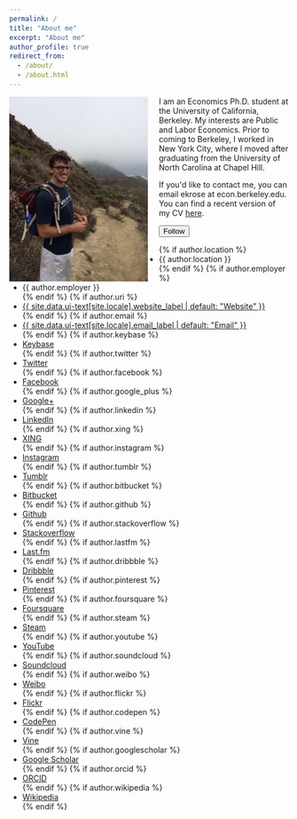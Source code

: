 ```yaml
---
permalink: /
title: "About me"
excerpt: "About me"
author_profile: true
redirect_from: 
  - /about/
  - /about.html
---
```


<img class="img-responsive" style="float: left; margin: 0px 20px 0px 0px;" src="/images/profile.png" width="250"> I am an Economics Ph.D. student at the University of California, Berkeley. My interests are Public and Labor Economics. Prior to coming to Berkeley, I worked in New York City, where I moved after graduating from the University of North Carolina at Chapel Hill.

If you'd like to contact me, you can email ekrose at econ.berkeley.edu. You can find a recent version of my CV [here](/files/ekr_cv_06-06-17.pdf).

<div itemscope itemtype="http://schema.org/Person">

  <div class="author__urls-wrapper">
    <button class="btn btn--inverse">Follow</button>
    <ul class="author__urls social-icons">
      {% if author.location %}
        <li><i class="fa fa-fw fa-map-marker" aria-hidden="true"></i> {{ author.location }}</li>
      {% endif %}
      {% if author.employer %}
        <li><i class="fa fa-fw fa-map-marker" aria-hidden="true"></i> {{ author.employer }}</li>
      {% endif %}
      {% if author.uri %}
        <li><a href="{{ author.uri }}"><i class="fa fa-fw fa-chain" aria-hidden="true"></i> {{ site.data.ui-text[site.locale].website_label | default: "Website" }}</a></li>
      {% endif %}
      {% if author.email %}
        <li><a href="mailto:{{ author.email }}"><i class="fa fa-fw fa-envelope-square" aria-hidden="true"></i> {{ site.data.ui-text[site.locale].email_label | default: "Email" }}</a></li>
      {% endif %}
      {% if author.keybase %}
        <li><a href="https://keybase.io/{{ author.keybase }}"><i class="fa fa-fw fa-key" aria-hidden="true"></i> Keybase</a></li>
      {% endif %}
      {% if author.twitter %}
        <li><a href="https://twitter.com/{{ author.twitter }}"><i class="fa fa-fw fa-twitter-square" aria-hidden="true"></i> Twitter</a></li>
      {% endif %}
      {% if author.facebook %}
        <li><a href="https://www.facebook.com/{{ author.facebook }}"><i class="fa fa-fw fa-facebook-square" aria-hidden="true"></i> Facebook</a></li>
      {% endif %}
      {% if author.google_plus %}
        <li><a href="https://plus.google.com/+{{ author.google_plus }}"><i class="fa fa-fw fa-google-plus-square" aria-hidden="true"></i> Google+</a></li>
      {% endif %}
      {% if author.linkedin %}
        <li><a href="https://www.linkedin.com/in/{{ author.linkedin }}"><i class="fa fa-fw fa-linkedin-square" aria-hidden="true"></i> LinkedIn</a></li>
      {% endif %}
      {% if author.xing %}
        <li><a href="https://www.xing.com/profile/{{ author.xing }}"><i class="fa fa-fw fa-xing-square" aria-hidden="true"></i> XING</a></li>
      {% endif %}
      {% if author.instagram %}
        <li><a href="https://instagram.com/{{ author.instagram }}"><i class="fa fa-fw fa-instagram" aria-hidden="true"></i> Instagram</a></li>
      {% endif %}
      {% if author.tumblr %}
        <li><a href="https://{{ author.tumblr }}.tumblr.com"><i class="fa fa-fw fa-tumblr-square" aria-hidden="true"></i> Tumblr</a></li>
      {% endif %}
      {% if author.bitbucket %}
        <li><a href="https://bitbucket.org/{{ author.bitbucket }}"><i class="fa fa-fw fa-bitbucket" aria-hidden="true"></i> Bitbucket</a></li>
      {% endif %}
      {% if author.github %}
        <li><a href="https://github.com/{{ author.github }}"><i class="fa fa-fw fa-github" aria-hidden="true"></i> Github</a></li>
      {% endif %}
      {% if author.stackoverflow %}
        <li><a href="https://www.stackoverflow.com/users/{{ author.stackoverflow }}"><i class="fa fa-fw fa-stack-overflow" aria-hidden="true"></i> Stackoverflow</a></li>
      {% endif %}
      {% if author.lastfm %}
        <li><a href="https://lastfm.com/user/{{ author.lastfm }}"><i class="fa fa-fw fa-lastfm-square" aria-hidden="true"></i> Last.fm</a></li>
      {% endif %}
      {% if author.dribbble %}
        <li><a href="https://dribbble.com/{{ author.dribbble }}"><i class="fa fa-fw fa-dribbble" aria-hidden="true"></i> Dribbble</a></li>
      {% endif %}
      {% if author.pinterest %}
        <li><a href="https://www.pinterest.com/{{ author.pinterest }}"><i class="fa fa-fw fa-pinterest" aria-hidden="true"></i> Pinterest</a></li>
      {% endif %}
      {% if author.foursquare %}
        <li><a href="https://foursquare.com/{{ author.foursquare }}"><i class="fa fa-fw fa-foursquare" aria-hidden="true"></i> Foursquare</a></li>
      {% endif %}
      {% if author.steam %}
        <li><a href="https://steamcommunity.com/id/{{ author.steam }}"><i class="fa fa-fw fa-steam-square" aria-hidden="true"></i> Steam</a></li>
      {% endif %}
      {% if author.youtube %}
        <li><a href="https://www.youtube.com/user/{{ author.youtube }}"><i class="fa fa-fw fa-youtube-square" aria-hidden="true"></i> YouTube</a></li>
      {% endif %}
      {% if author.soundcloud %}
        <li><a href="https://soundcloud.com/{{ author.soundcloud }}"><i class="fa fa-fw fa-soundcloud" aria-hidden="true"></i> Soundcloud</a></li>
      {% endif %}
      {% if author.weibo %}
        <li><a href="https://www.weibo.com/{{ author.weibo }}"><i class="fa fa-fw fa-weibo" aria-hidden="true"></i> Weibo</a></li>
      {% endif %}
      {% if author.flickr %}
        <li><a href="https://www.flickr.com/{{ author.flickr }}"><i class="fa fa-fw fa-flickr" aria-hidden="true"></i> Flickr</a></li>
      {% endif %}
      {% if author.codepen %}
        <li><a href="https://codepen.io/{{ author.codepen }}"><i class="fa fa-fw fa-codepen" aria-hidden="true"></i> CodePen</a></li>
      {% endif %}
      {% if author.vine %}
        <li><a href="https://vine.co/u/{{ author.vine }}"><i class="fa fa-fw fa-vine" aria-hidden="true"></i> Vine</a></li>
      {% endif %}
      {% if author.googlescholar %}
        <li><a href="{{ author.googlescholar }}"><i class="ai ai-google-scholar-square ai-fw"></i> Google Scholar</a></li>
      {% endif %}
      {% if author.orcid %}
        <li><a href="{{ author.orcid }}"><i class="ai ai-orcid-square ai-fw"></i> ORCID</a></li>
      {% endif %}
      {% if author.wikipedia %}
        <li><a href="https://en.wikipedia.org/wiki/User:{{ author.wikipedia }}"><i class="fa fa-fw fa-chain" aria-hidden="true"></i> Wikipedia</a></li>
      {% endif %}
    </ul>
  </div>
</div>

